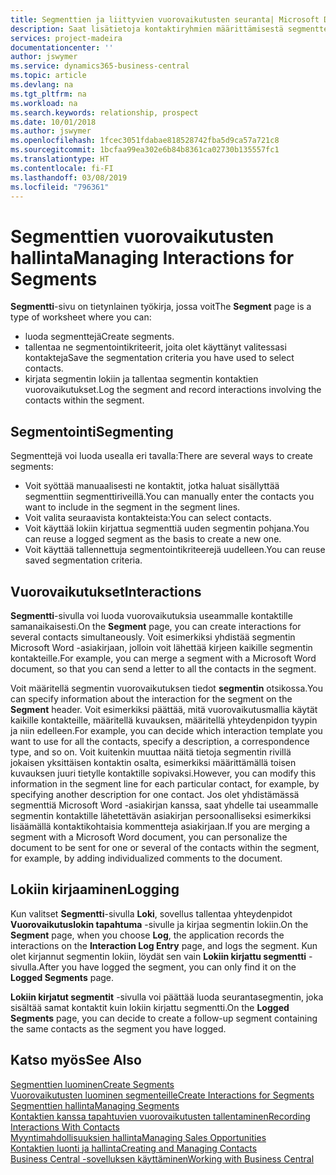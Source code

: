 ```yaml
---
title: Segmenttien ja liittyvien vuorovaikutusten seuranta| Microsoft Docs
description: Saat lisätietoja kontaktiryhmien määrittämisestä segmenttejä luomalla ja segmenttien vuorovaikutusten määrittämisestä.
services: project-madeira
documentationcenter: ''
author: jswymer
ms.service: dynamics365-business-central
ms.topic: article
ms.devlang: na
ms.tgt_pltfrm: na
ms.workload: na
ms.search.keywords: relationship, prospect
ms.date: 10/01/2018
ms.author: jswymer
ms.openlocfilehash: 1fcec3051fdabae818528742fba5d9ca57a721c8
ms.sourcegitcommit: 1bcfaa99ea302e6b84b8361ca02730b135557fc1
ms.translationtype: HT
ms.contentlocale: fi-FI
ms.lasthandoff: 03/08/2019
ms.locfileid: "796361"
---
```

# <a name="managing-interactions-for-segments"></a><span data-ttu-id="47ba4-103">Segmenttien vuorovaikutusten hallinta</span><span class="sxs-lookup"><span data-stu-id="47ba4-103">Managing Interactions for Segments</span></span>
<span data-ttu-id="47ba4-104">**Segmentti**-sivu on tietynlainen työkirja, jossa voit</span><span class="sxs-lookup"><span data-stu-id="47ba4-104">The **Segment** page is a type of worksheet where you can:</span></span>

* <span data-ttu-id="47ba4-105">luoda segmenttejä</span><span class="sxs-lookup"><span data-stu-id="47ba4-105">Create segments.</span></span>
* <span data-ttu-id="47ba4-106">tallentaa ne segmentointikriteerit, joita olet käyttänyt valitessasi kontakteja</span><span class="sxs-lookup"><span data-stu-id="47ba4-106">Save the segmentation criteria you have used to select contacts.</span></span>
* <span data-ttu-id="47ba4-107">kirjata segmentin lokiin ja tallentaa segmentin kontaktien vuorovaikutukset.</span><span class="sxs-lookup"><span data-stu-id="47ba4-107">Log the segment and record interactions involving the contacts within the segment.</span></span>

## <a name="segmenting"></a><span data-ttu-id="47ba4-108">Segmentointi</span><span class="sxs-lookup"><span data-stu-id="47ba4-108">Segmenting</span></span>
<span data-ttu-id="47ba4-109">Segmenttejä voi luoda usealla eri tavalla:</span><span class="sxs-lookup"><span data-stu-id="47ba4-109">There are several ways to create segments:</span></span>

* <span data-ttu-id="47ba4-110">Voit syöttää manuaalisesti ne kontaktit, jotka haluat sisällyttää segmenttiin segmenttiriveillä.</span><span class="sxs-lookup"><span data-stu-id="47ba4-110">You can manually enter the contacts you want to include in the segment in the segment lines.</span></span>
* <span data-ttu-id="47ba4-111">Voit valita seuraavista kontakteista:</span><span class="sxs-lookup"><span data-stu-id="47ba4-111">You can select contacts.</span></span>
* <span data-ttu-id="47ba4-112">Voit käyttää lokiin kirjattua segmenttiä uuden segmentin pohjana.</span><span class="sxs-lookup"><span data-stu-id="47ba4-112">You can reuse a logged segment as the basis to create a new one.</span></span>
* <span data-ttu-id="47ba4-113">Voit käyttää tallennettuja segmentointikriteerejä uudelleen.</span><span class="sxs-lookup"><span data-stu-id="47ba4-113">You can reuse saved segmentation criteria.</span></span>

## <a name="interactions"></a><span data-ttu-id="47ba4-114">Vuorovaikutukset</span><span class="sxs-lookup"><span data-stu-id="47ba4-114">Interactions</span></span>
<span data-ttu-id="47ba4-115">**Segmentti**-sivulla voi luoda vuorovaikutuksia useammalle kontaktille samanaikaisesti.</span><span class="sxs-lookup"><span data-stu-id="47ba4-115">On the **Segment** page, you can create interactions for several contacts simultaneously.</span></span> <span data-ttu-id="47ba4-116">Voit esimerkiksi yhdistää segmentin Microsoft Word -asiakirjaan, jolloin voit lähettää kirjeen kaikille segmentin kontakteille.</span><span class="sxs-lookup"><span data-stu-id="47ba4-116">For example, you can merge a segment with a Microsoft Word document, so that you can send a letter to all the contacts in the segment.</span></span>

<span data-ttu-id="47ba4-117">Voit määritellä segmentin vuorovaikutuksen tiedot **segmentin** otsikossa.</span><span class="sxs-lookup"><span data-stu-id="47ba4-117">You can specify information about the interaction for the segment on the **Segment** header.</span></span> <span data-ttu-id="47ba4-118">Voit esimerkiksi päättää, mitä vuorovaikutusmallia käytät kaikille kontakteille, määritellä kuvauksen, määritellä yhteydenpidon tyypin ja niin edelleen.</span><span class="sxs-lookup"><span data-stu-id="47ba4-118">For example, you can decide which interaction template you want to use for all the contacts, specify a description, a correspondence type, and so on.</span></span> <span data-ttu-id="47ba4-119">Voit kuitenkin muuttaa näitä tietoja segmentin rivillä jokaisen yksittäisen kontaktin osalta, esimerkiksi määrittämällä toisen kuvauksen juuri tietylle kontaktille sopivaksi.</span><span class="sxs-lookup"><span data-stu-id="47ba4-119">However, you can modify this information in the segment line for each particular contact, for example, by specifying another description for one contact.</span></span> <span data-ttu-id="47ba4-120">Jos olet yhdistämässä segmenttiä Microsoft Word -asiakirjan kanssa, saat yhdelle tai useammalle segmentin kontaktille lähetettävän asiakirjan persoonalliseksi esimerkiksi lisäämällä kontaktikohtaisia kommentteja asiakirjaan.</span><span class="sxs-lookup"><span data-stu-id="47ba4-120">If you are merging a segment with a Microsoft Word document, you can personalize the document to be sent for one or several of the contacts within the segment, for example, by adding individualized comments to the document.</span></span>

## <a name="logging"></a><span data-ttu-id="47ba4-121">Lokiin kirjaaminen</span><span class="sxs-lookup"><span data-stu-id="47ba4-121">Logging</span></span>
<span data-ttu-id="47ba4-122">Kun valitset **Segmentti**-sivulla **Loki**, sovellus tallentaa yhteydenpidot **Vuorovaikutuslokin tapahtuma** -sivulle ja kirjaa segmentin lokiin.</span><span class="sxs-lookup"><span data-stu-id="47ba4-122">On the **Segment** page, when you choose **Log**, the application records the interactions on the **Interaction Log Entry** page, and logs the segment.</span></span> <span data-ttu-id="47ba4-123">Kun olet kirjannut segmentin lokiin, löydät sen vain **Lokiin kirjattu segmentti** -sivulla.</span><span class="sxs-lookup"><span data-stu-id="47ba4-123">After you have logged the segment, you can only find it on the **Logged Segments** page.</span></span>

<span data-ttu-id="47ba4-124">**Lokiin kirjatut segmentit** -sivulla voi päättää luoda seurantasegmentin, joka sisältää samat kontaktit kuin lokiin kirjattu segmentti.</span><span class="sxs-lookup"><span data-stu-id="47ba4-124">On the **Logged Segments** page, you can decide to create a follow-up segment containing the same contacts as the segment you have logged.</span></span>

## <a name="see-also"></a><span data-ttu-id="47ba4-125">Katso myös</span><span class="sxs-lookup"><span data-stu-id="47ba4-125">See Also</span></span>
[<span data-ttu-id="47ba4-126">Segmenttien luominen</span><span class="sxs-lookup"><span data-stu-id="47ba4-126">Create Segments</span></span>](marketing-how-create-segment.md)  
[<span data-ttu-id="47ba4-127">Vuorovaikutusten luominen segmenteille</span><span class="sxs-lookup"><span data-stu-id="47ba4-127">Create Interactions for Segments</span></span>](marketing-how-create-interactions.md)  
[<span data-ttu-id="47ba4-128">Segmenttien hallinta</span><span class="sxs-lookup"><span data-stu-id="47ba4-128">Managing Segments</span></span>](marketing-segments.md)  
[<span data-ttu-id="47ba4-129">Kontaktien kanssa tapahtuvien vuorovaikutusten tallentaminen</span><span class="sxs-lookup"><span data-stu-id="47ba4-129">Recording Interactions With Contacts</span></span>](marketing-interactions.md)  
[<span data-ttu-id="47ba4-130">Myyntimahdollisuuksien hallinta</span><span class="sxs-lookup"><span data-stu-id="47ba4-130">Managing Sales Opportunities</span></span>](marketing-manage-sales-opportunities.md)  
[<span data-ttu-id="47ba4-131">Kontaktien luonti ja hallinta</span><span class="sxs-lookup"><span data-stu-id="47ba4-131">Creating and Managing Contacts</span></span>](marketing-contacts.md)  
[<span data-ttu-id="47ba4-132">Business Central -sovelluksen käyttäminen</span><span class="sxs-lookup"><span data-stu-id="47ba4-132">Working with Business Central</span></span>](ui-work-product.md)
